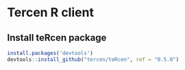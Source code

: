 # Tercen R client

## Install teRcen package

```R
install.packages('devtools')
devtools::install_github("tercen/teRcen", ref = "0.5.0")
```